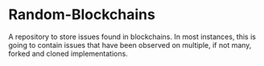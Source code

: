 # Random-Blockchains
A repository to store issues found in blockchains.  In most instances, this is going to contain issues that have been observed on multiple, if not many, forked and cloned implementations.
